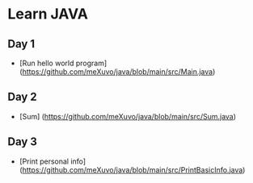 # Learn JAVA

## Day 1
- [Run hello world program] (https://github.com/meXuvo/java/blob/main/src/Main.java)

## Day 2
- [Sum] (https://github.com/meXuvo/java/blob/main/src/Sum.java)

## Day 3
- [Print personal info] (https://github.com/meXuvo/java/blob/main/src/PrintBasicInfo.java)
